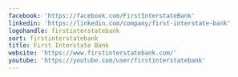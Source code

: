 ```yaml
---
facebook: 'https://facebook.com/FirstInterstateBank'
linkedin: 'https://linkedin.com/company/first-interstate-bank'
logohandle: firstinterstatebank
sort: firstinterstatebank
title: First Interstate Bank
website: 'https://www.firstinterstatebank.com/'
youtube: 'https://youtube.com/user/firstinterstatebank'
---
```

